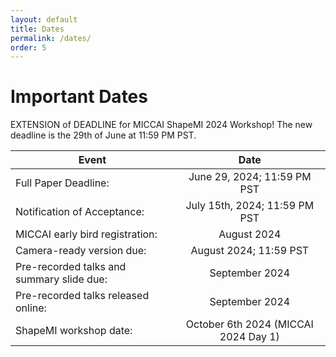```yaml
---
layout: default
title: Dates
permalink: /dates/
order: 5
---
```

# Important Dates

EXTENSION of DEADLINE for MICCAI ShapeMI 2024 Workshop!
The new deadline is the 29th of June at 11:59 PM PST.

| Event | Date |
|---|:---:|
| Full Paper Deadline: | June 29, 2024; 11:59 PM PST |
| Notification of Acceptance: | July 15th, 2024; 11:59 PM PST |
| MICCAI early bird registration: | August 2024 |
| Camera-ready version due: | August 2024; 11:59 PST |
| Pre-recorded talks and summary slide due: | September 2024 |
| Pre-recorded talks released online: | September 2024 |
| ShapeMI workshop date: | October 6th 2024 (MICCAI 2024 Day 1)  |
